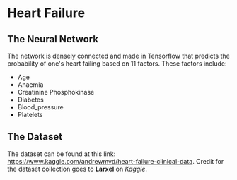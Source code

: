# Heart Failure 

## The Neural Network

The network is densely connected and made in Tensorflow that predicts the probability of one's heart failing based on 11 factors. These factors include:
- Age
- Anaemia
- Creatinine Phosphokinase
- Diabetes
- Blood_pressure
- Platelets

## The Dataset
The dataset can be found at this link: https://www.kaggle.com/andrewmvd/heart-failure-clinical-data. Credit for the dataset collection goes to **Larxel** on *Kaggle*.
